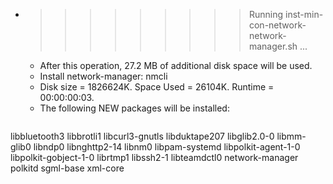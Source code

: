 * >>>>>>>>> Running inst-min-con-network-network-manager.sh ...
  * After this operation, 27.2 MB of additional disk space will be used.
  * Install network-manager: nmcli
  * Disk size = 1826624K. Space Used = 26104K. Runtime = 00:00:00:03.
  * The following NEW packages will be installed:
  ```bash
libbluetooth3 libbrotli1 libcurl3-gnutls libduktape207 libglib2.0-0
libmm-glib0 libndp0 libnghttp2-14 libnm0 libpam-systemd
libpolkit-agent-1-0 libpolkit-gobject-1-0 librtmp1 libssh2-1 libteamdctl0
network-manager polkitd sgml-base xml-core
  ```
